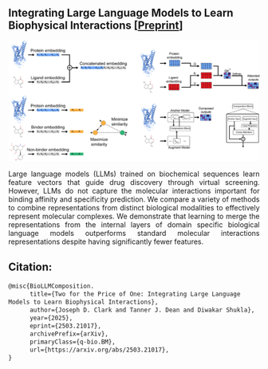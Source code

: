 ## Integrating Large Language Models to Learn Biophysical Interactions [[Preprint](https://arxiv.org/abs/2503.21017)]

![TOC](toc.jpg) 

<div align="justify">
Large language models (LLMs) trained on biochemical sequences learn feature vectors that guide drug discovery through virtual screening. However, LLMs do not capture the molecular interactions important for binding affinity and specificity prediction. We compare a variety of methods to combine representations from distinct biological modalities to effectively represent molecular complexes. We demonstrate that learning to merge the representations from the internal layers of domain specific biological language models outperforms standard molecular interactions representations despite having significantly fewer features. 
</div>

## Citation:
```
@misc{BioLLMComposition.
      title={Two for the Price of One: Integrating Large Language Models to Learn Biophysical Interactions}, 
      author={Joseph D. Clark and Tanner J. Dean and Diwakar Shukla},
      year={2025},
      eprint={2503.21017},
      archivePrefix={arXiv},
      primaryClass={q-bio.BM},
      url={https://arxiv.org/abs/2503.21017}, 
}
```
